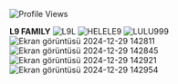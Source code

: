 
![Profile Views](https://img.shields.io/badge/Profile%20Views-9581-blue)



<!--
**smokedawaymybrain/smokedawaymybrain** is a ✨ _special_ ✨ repository because its `README.md` (this file) appears on your GitHub profile.

Here are some ideas to get you started:

- 🔭 I’m currently working on ...
- 🌱 I’m currently learning ...
- 👯 I’m looking to collaborate on ...
- 🤔 I’m looking for help with ...
- 💬 Ask me about ...
- 📫 How to reach me: ...
- 😄 Pronouns: ...
- ⚡ Fun fact: ...
-->
**L9 FAMILY**
![L9L](https://github.com/user-attachments/assets/9b366a68-bde7-42da-ab13-84e72b1561a0)
![HELELE9](https://github.com/user-attachments/assets/187feb5c-b1f2-43af-894b-69f6a25cad45)
![LULU999](https://github.com/user-attachments/assets/f3c580e0-ff0f-458a-b30b-6373a9e9e346)
![Ekran görüntüsü 2024-12-29 142811](https://github.com/user-attachments/assets/40ffdc7c-93a4-4463-b06b-1c5ff6a5aa9d)
![Ekran görüntüsü 2024-12-29 142845](https://github.com/user-attachments/assets/04b5cb57-0d2f-4f6e-8198-6b8b361d0d3a)
![Ekran görüntüsü 2024-12-29 142921](https://github.com/user-attachments/assets/e41b6d02-fb97-4bf0-b462-df6c888dc22a)
![Ekran görüntüsü 2024-12-29 142954](https://github.com/user-attachments/assets/42e56ccd-6fcd-4373-bf76-f379b29afb01)
